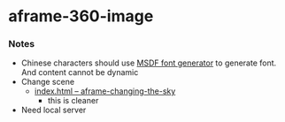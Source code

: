aframe-360-image
================
### Notes
- Chinese characters should use [MSDF font generator](https://msdf-bmfont.donmccurdy.com/) to generate font. And content cannot be dynamic
- Change scene
    - [index.html – aframe-changing-the-sky](https://glitch.com/edit/#!/aframe-changing-the-sky?path=index.html%3A1%3A0)
        - this is cleaner
- Need local server